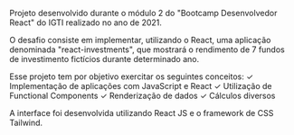 Projeto desenvolvido durante o módulo 2 do "Bootcamp Desenvolvedor React" do IGTI realizado no ano de 2021.

O desafio consiste em implementar, utilizando o React, uma aplicação denominada "react-investments", que mostrará o rendimento de 7 fundos de investimento fictícios durante determinado ano.

Esse projeto tem por objetivo exercitar os seguintes conceitos:
✓ Implementação de aplicações com JavaScript e React
✓ Utilização de Functional Components
✓ Renderização de dados
✓ Cálculos diversos

A interface foi desenvolvida utilizando React JS e o framework de CSS Tailwind.

